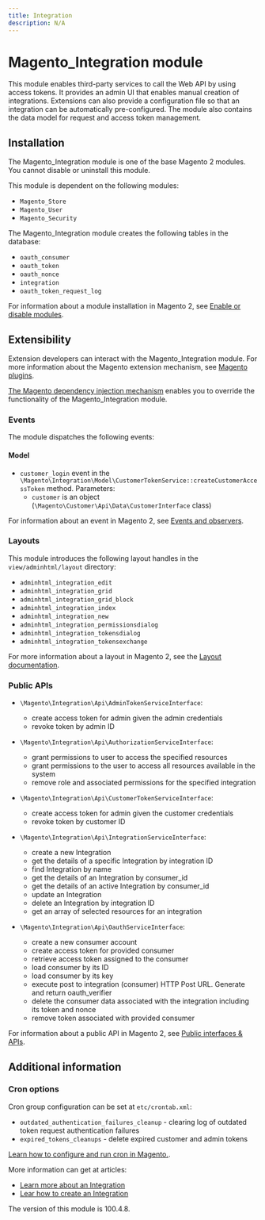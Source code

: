 ```yaml
---
title: Integration
description: N/A
---
```


# Magento_Integration module

This module enables third-party services to call the Web API by using access tokens.
It provides an admin UI that enables manual creation of integrations. Extensions can also provide a configuration
file so that an integration can be automatically pre-configured. The module also contains the data
model for request and access token management.

## Installation

The Magento_Integration module is one of the base Magento 2 modules. You cannot disable or uninstall this module.

This module is dependent on the following modules:

- `Magento_Store`
- `Magento_User`
- `Magento_Security`

The Magento_Integration module creates the following tables in the database:

- `oauth_consumer`
- `oauth_token`
- `oauth_nonce`
- `integration`
- `oauth_token_request_log`

For information about a module installation in Magento 2, see [Enable or disable modules](https://experienceleague.adobe.com/en/docs/commerce-operations/installation-guide/tutorials/manage-modules).

## Extensibility

Extension developers can interact with the Magento_Integration module. For more information about the Magento extension mechanism, see [Magento plugins](https://developer.adobe.com/commerce/php/development/components/plugins/).

[The Magento dependency injection mechanism](https://developer.adobe.com/commerce/php/development/components/dependency-injection/) enables you to override the functionality of the Magento_Integration module.

### Events

The module dispatches the following events:

#### Model

- `customer_login` event in the `\Magento\Integration\Model\CustomerTokenService::createCustomerAccessToken` method. Parameters:
    - `customer` is an object (`\Magento\Customer\Api\Data\CustomerInterface` class)

For information about an event in Magento 2, see [Events and observers](https://developer.adobe.com/commerce/php/development/components/events-and-observers/#events).

### Layouts

This module introduces the following layout handles in the `view/adminhtml/layout` directory:

- `adminhtml_integration_edit`
- `adminhtml_integration_grid`
- `adminhtml_integration_grid_block`
- `adminhtml_integration_index`
- `adminhtml_integration_new`
- `adminhtml_integration_permissionsdialog`
- `adminhtml_integration_tokensdialog`
- `adminhtml_integration_tokensexchange`

For more information about a layout in Magento 2, see the [Layout documentation](https://developer.adobe.com/commerce/frontend-core/guide/layouts/).

### Public APIs

- `\Magento\Integration\Api\AdminTokenServiceInterface`:
    - create access token for admin given the admin credentials
    - revoke token by admin ID

- `\Magento\Integration\Api\AuthorizationServiceInterface`:
    - grant permissions to user to access the specified resources
    - grant permissions to the user to access all resources available in the system
    - remove role and associated permissions for the specified integration

- `\Magento\Integration\Api\CustomerTokenServiceInterface`:
    - create access token for admin given the customer credentials
    - revoke token by customer ID

- `\Magento\Integration\Api\IntegrationServiceInterface`:
    - create a new Integration
    - get the details of a specific Integration by integration ID
    - find Integration by name
    - get the details of an Integration by consumer_id
    - get the details of an active Integration by consumer_id
    - update an Integration
    - delete an Integration by integration ID
    - get an array of selected resources  for an integration
  
- `\Magento\Integration\Api\OauthServiceInterface`:
    - create a new consumer account
    - create access token for provided consumer
    - retrieve access token assigned to the consumer
    - load consumer by its ID
    - load consumer by its key
    - execute post to integration (consumer) HTTP Post URL. Generate and return oauth_verifier
    - delete the consumer data associated with the integration including its token and nonce
    - remove token associated with provided consumer

For information about a public API in Magento 2, see [Public interfaces & APIs](https://developer.adobe.com/commerce/php/development/components/api-concepts/).

## Additional information

### Cron options

Cron group configuration can be set at `etc/crontab.xml`:

- `outdated_authentication_failures_cleanup` - clearing log of outdated token request authentication failures
- `expired_tokens_cleanups` - delete expired customer and admin tokens

[Learn how to configure and run cron in Magento.](https://experienceleague.adobe.com/en/docs/commerce-operations/configuration-guide/cli/configure-cron-jobs).

More information can get at articles:

- [Learn more about an Integration](https://experienceleague.adobe.com/en/docs/commerce-admin/systems/integrations)
- [Lear how to create an Integration](https://developer.adobe.com/commerce/webapi/get-started/create-integration/)

<InlineAlert slots="text" />
The version of this module is 100.4.8.

